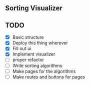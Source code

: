 ## Sorting Visualizer

## TODO

-   [x] Basic structure
-   [x] Deploy this thing wherever
-   [x] Fill out ui
-   [x] Implement visualizer
-   [ ] proper refactor
-   [ ] Write sorting algorithms
-   [ ] Make pages for the algorithms
-   [ ] Make routes and buttons for pages

